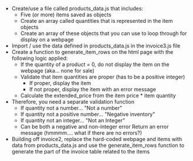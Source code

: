 - Create/use a file called products_data.js that includes:
    - Five (or more) items saved as objects
    - Create an array called quantities that is represented in the item objects
    - Create an array of these objects that you can use to loop through for display on a webpage
- Import / use the data defined in products_data.js in the invoice3.js file
- Create a function to generate_item_rows on the html page with the following logic applied:
    - If the quantity of a product = 0, do not display the item on the webpage (aka... none for sale)
    - Validate that item quantities are proper (has to be a positive integer)
        - If proper, display the item
        - If not proper, display the item with an error message
    - Calculate the extended_price from the item price * item quantity
- Therefore, you need a separate validation function
    - If quantity not a number... "Not a number"
    - If quantity not a positive number... "Negative inventory"
    - If quantity not an integer... "Not an Integer"
    - Can be both a negative and non-integer error
    Return an error message (hmmmm.... what if there are no errors?)
- Building off invoice2, replace the hard-coded webpage and items with data from products_data.js and use the generate_item_rows function to generate the part of the invoice table related to the items